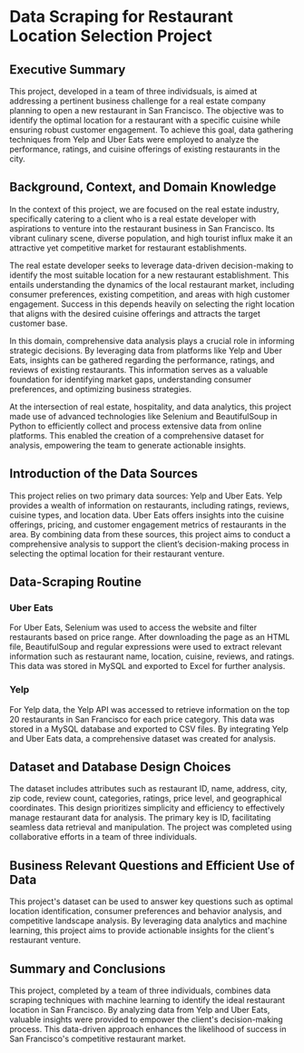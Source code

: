 # Data Scraping for Restaurant Location Selection Project

## Executive Summary

This project, developed in a team of three individsuals, is aimed at addressing a pertinent business challenge for a real estate company planning to open a new restaurant in San Francisco. The objective was to identify the optimal location for a restaurant with a specific cuisine while ensuring robust customer engagement. To achieve this goal, data gathering techniques from Yelp and Uber Eats were employed to analyze the performance, ratings, and cuisine offerings of existing restaurants in the city.

## Background, Context, and Domain Knowledge

In the context of this project, we are focused on the real estate industry, specifically catering to a client who is a real estate developer with aspirations to venture into the restaurant business in San Francisco. Its vibrant culinary scene, diverse population, and high tourist influx make it an attractive yet competitive market for restaurant establishments.

The real estate developer seeks to leverage data-driven decision-making to identify the most suitable location for a new restaurant establishment. This entails understanding the dynamics of the local restaurant market, including consumer preferences, existing competition, and areas with high customer engagement. Success in this depends heavily on selecting the right location that aligns with the desired cuisine offerings and attracts the target customer base.

In this domain, comprehensive data analysis plays a crucial role in informing strategic decisions. By leveraging data from platforms like Yelp and Uber Eats, insights can be gathered regarding the performance, ratings, and reviews of existing restaurants. This information serves as a valuable foundation for identifying market gaps, understanding consumer preferences, and optimizing business strategies.

At the intersection of real estate, hospitality, and data analytics, this project made use of advanced technologies like Selenium and BeautifulSoup in Python to efficiently collect and process extensive data from online platforms. This enabled the creation of a comprehensive dataset for analysis, empowering the team to generate actionable insights.

## Introduction of the Data Sources

This project relies on two primary data sources: Yelp and Uber Eats. Yelp provides a wealth of information on restaurants, including ratings, reviews, cuisine types, and location data. Uber Eats offers insights into the cuisine offerings, pricing, and customer engagement metrics of restaurants in the area. By combining data from these sources, this project aims to conduct a comprehensive analysis to support the client’s decision-making process in selecting the optimal location for their restaurant venture.

## Data-Scraping Routine

### Uber Eats
For Uber Eats, Selenium was used to access the website and filter restaurants based on price range. After downloading the page as an HTML file, BeautifulSoup and regular expressions were used to extract relevant information such as restaurant name, location, cuisine, reviews, and ratings. This data was stored in MySQL and exported to Excel for further analysis.

### Yelp
For Yelp data, the Yelp API was accessed to retrieve information on the top 20 restaurants in San Francisco for each price category. This data was stored in a MySQL database and exported to CSV files. By integrating Yelp and Uber Eats data, a comprehensive dataset was created for analysis.

## Dataset and Database Design Choices

The dataset includes attributes such as restaurant ID, name, address, city, zip code, review count, categories, ratings, price level, and geographical coordinates. This design prioritizes simplicity and efficiency to effectively manage restaurant data for analysis. The primary key is ID, facilitating seamless data retrieval and manipulation. The project was completed using collaborative efforts in a team of three individuals.

## Business Relevant Questions and Efficient Use of Data

This project's dataset can be used to answer key questions such as optimal location identification, consumer preferences and behavior analysis, and competitive landscape analysis. By leveraging data analytics and machine learning, this project aims to provide actionable insights for the client's restaurant venture.

## Summary and Conclusions

This project, completed by a team of three individuals, combines data scraping techniques with machine learning to identify the ideal restaurant location in San Francisco. By analyzing data from Yelp and Uber Eats, valuable insights were provided to empower the client's decision-making process. This data-driven approach enhances the likelihood of success in San Francisco's competitive restaurant market.

